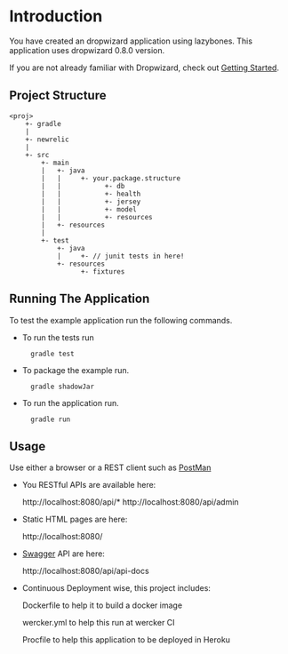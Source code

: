 # Introduction
You have created an dropwizard application using lazybones. This application uses dropwizard 0.8.0 version.

If you are not already familiar with Dropwizard, check out [Getting Started](http://dropwizard.github.io/dropwizard/getting-started.html).

## Project Structure

    <proj>
        +- gradle
        |
        +- newrelic
        |
        +- src
            +- main
            |   +- java
            |   |     +- your.package.structure
            |   |           +- db
            |   |           +- health
            |   |           +- jersey
            |   |           +- model
            |   |           +- resources
            |   +- resources
            |
            +- test
                +- java
                |     +- // junit tests in here!
                +- resources
                      +- fixtures

## Running The Application
To test the example application run the following commands.

* To run the tests run

        gradle test

* To package the example run.

        gradle shadowJar


* To run the application run.

        gradle run

## Usage
Use either a browser or a REST client such as [PostMan](https://chrome.google.com/webstore/detail/postman-rest-client-packa/fhbjgbiflinjbdggehcddcbncdddomop?hl=en)

* You RESTful APIs are available here:

    http://localhost:8080/api/*
    http://localhost:8080/api/admin

* Static HTML pages are here:

    http://localhost:8080/

* [Swagger](http://swagger.io/) API are here:

    http://localhost:8080/api/api-docs

* Continuous Deployment wise, this project includes:

    Dockerfile to help it to build a docker image

    wercker.yml to help this run at wercker CI

    Procfile to help this application to be deployed in Heroku